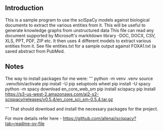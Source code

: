 ## Introduction

This is a sample program to use the sciSpaCy models against biological documents to extract the various entities from it.
This will be useful to generate knowledge graphs from unstructured data
This file can read any document supported by Microsoft's markitdown library -DOC, DOCX, CSV, XLS, PPT, PDF, ZIP etc.
It then uses 4 different models to extract various entities from it. See file entities.txt for a sample output against FOXA1.txt (a saved abstract from PubMed. 

## Notes
The way to install packages for me were:
'''
python -m venv .venv
source .venv/bin/activate
pip install -U pip setuptools wheel
pip install -U spacy
python -m spacy download en_core_web_sm
pip install scispacy
pip install https://s3-us-west-2.amazonaws.com/ai2-s2-scispacy/releases/v0.5.4/en_core_sci_sm-0.5.4.tar.gz

'''
That should download and install the necessary packages for the project.

For more details refer here - https://github.com/allenai/scispacy?tab=readme-ov-file
